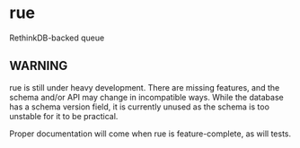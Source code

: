 # rue

RethinkDB-backed queue

## WARNING

rue is still under heavy development. There are missing features, and the schema and/or API may change in incompatible ways. While the database has a schema version field, it is currently unused as the schema is too unstable for it to be practical.

Proper documentation will come when rue is feature-complete, as will tests.
